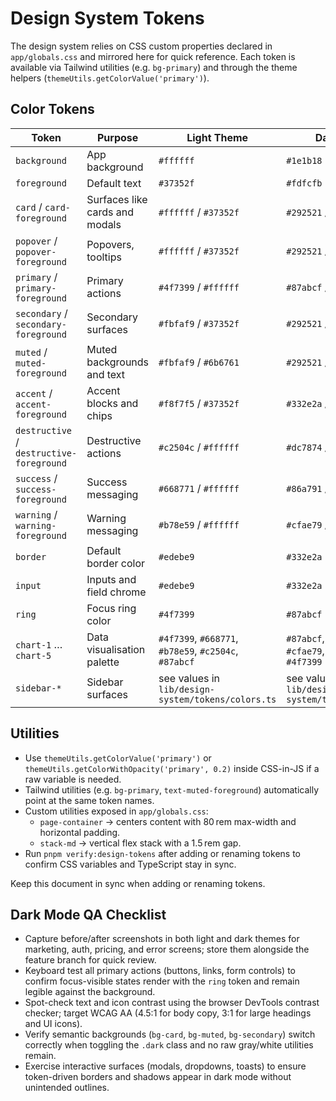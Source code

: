 # Design System Tokens

The design system relies on CSS custom properties declared in `app/globals.css` and mirrored here for quick reference. Each token is available via Tailwind utilities (e.g. `bg-primary`) and through the theme helpers (`themeUtils.getColorValue('primary')`).

## Color Tokens

| Token                                    | Purpose                        | Light Theme                                           | Dark Theme                                            |
| ---------------------------------------- | ------------------------------ | ----------------------------------------------------- | ----------------------------------------------------- |
| `background`                             | App background                 | `#ffffff`                                             | `#1e1b18`                                             |
| `foreground`                             | Default text                   | `#37352f`                                             | `#fdfcfb`                                             |
| `card` / `card-foreground`               | Surfaces like cards and modals | `#ffffff` / `#37352f`                                 | `#292521` / `#fdfcfb`                                 |
| `popover` / `popover-foreground`         | Popovers, tooltips             | `#ffffff` / `#37352f`                                 | `#292521` / `#fdfcfb`                                 |
| `primary` / `primary-foreground`         | Primary actions                | `#4f7399` / `#ffffff`                                 | `#87abcf` / `#1e1b18`                                 |
| `secondary` / `secondary-foreground`     | Secondary surfaces             | `#fbfaf9` / `#37352f`                                 | `#292521` / `#fdfcfb`                                 |
| `muted` / `muted-foreground`             | Muted backgrounds and text     | `#fbfaf9` / `#6b6761`                                 | `#292521` / `#a8a29e`                                 |
| `accent` / `accent-foreground`           | Accent blocks and chips        | `#f8f7f5` / `#37352f`                                 | `#332e2a` / `#fdfcfb`                                 |
| `destructive` / `destructive-foreground` | Destructive actions            | `#c2504c` / `#ffffff`                                 | `#dc7874` / `#1e1b18`                                 |
| `success` / `success-foreground`         | Success messaging              | `#668771` / `#ffffff`                                 | `#86a791` / `#1e1b18`                                 |
| `warning` / `warning-foreground`         | Warning messaging              | `#b78e59` / `#ffffff`                                 | `#cfae79` / `#1e1b18`                                 |
| `border`                                 | Default border color           | `#edebe9`                                             | `#332e2a`                                             |
| `input`                                  | Inputs and field chrome        | `#edebe9`                                             | `#332e2a`                                             |
| `ring`                                   | Focus ring color               | `#4f7399`                                             | `#87abcf`                                             |
| `chart-1` … `chart-5`                    | Data visualisation palette     | `#4f7399`, `#668771`, `#b78e59`, `#c2504c`, `#87abcf` | `#87abcf`, `#86a791`, `#cfae79`, `#dc7874`, `#4f7399` |
| `sidebar-*`                              | Sidebar surfaces               | see values in `lib/design-system/tokens/colors.ts`    | see values in `lib/design-system/tokens/colors.ts`    |

## Utilities

- Use `themeUtils.getColorValue('primary')` or `themeUtils.getColorWithOpacity('primary', 0.2)` inside CSS-in-JS if a raw variable is needed.
- Tailwind utilities (e.g. `bg-primary`, `text-muted-foreground`) automatically point at the same token names.
- Custom utilities exposed in `app/globals.css`:
  - `page-container` &rarr; centers content with 80 rem max-width and horizontal padding.
  - `stack-md` &rarr; vertical flex stack with a 1.5 rem gap.
- Run `pnpm verify:design-tokens` after adding or renaming tokens to confirm CSS variables and TypeScript stay in sync.

Keep this document in sync when adding or renaming tokens.

## Dark Mode QA Checklist

- Capture before/after screenshots in both light and dark themes for marketing, auth, pricing, and error screens; store them alongside the feature branch for quick review.
- Keyboard test all primary actions (buttons, links, form controls) to confirm focus-visible states render with the `ring` token and remain legible against the background.
- Spot-check text and icon contrast using the browser DevTools contrast checker; target WCAG AA (4.5:1 for body copy, 3:1 for large headings and UI icons).
- Verify semantic backgrounds (`bg-card`, `bg-muted`, `bg-secondary`) switch correctly when toggling the `.dark` class and no raw gray/white utilities remain.
- Exercise interactive surfaces (modals, dropdowns, toasts) to ensure token-driven borders and shadows appear in dark mode without unintended outlines.
